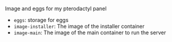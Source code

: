 Image and eggs for my pterodactyl panel

- `eggs`: storage for eggs
- `image-installer`: The image of the installer container
- `image-main`: The image of the main container to run the server

